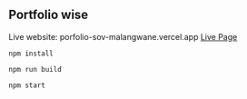## Portfolio wise

Live website: porfolio-sov-malangwane.vercel.app
[Live Page](https://porfolio-sov-malangwane.vercel.app)

```
npm install
```

```
npm run build
```

```
npm start
```
